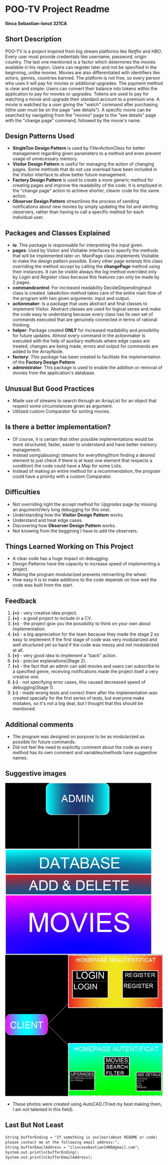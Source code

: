 # POO-TV Project Readme
#### Ilinca Sebastian-Ionut 321CA

## Short Description
POO-TV is a project inspired from big stream platforms like *Netflix* and *HBO*. Every user must provide credentials like username, password, origin country. The last one mentioned is a factor which determines the movies available in his region. Users can register later and not be specified in the beginning, unlike movies. Movies are also differentiated with identifiers like actors, genres, countries banned. The platform is not free, so every person who uses it will pay for movies or additional upgrades. The payment method is clear and simple: Users can convert their balance into tokens within the application to pay for movies or upgrades. Tokens are used to pay  for watching a movie and upgrade their standard account to a premium one. A movie is watched by a user giving the "watch" command after purchasing it(the user must be on the page "see details"). A specific movie can be searched by navigating from the "movies" page to the "see details" page with the "change page" command, followed by the movie's name.

## Design Patterns Used
* **SingleTon Design Pattern** is used by *FilterActionClass* for better management regarding given parameters to a method and even prevent usage of unnecessary memory.
* **Visitor Design Pattern** is useful for managing the action of changing pages. Some methods that do not use overload have been included in the Visitor interface to allow better future management.
* **Factory Design Pattern** is used to create a more generic method for creating pages and improve the readability of the code. It is employed in the "change page" action to achieve shorter, clearer code for the same action.
* **Observer Design Pattern** streamlines the process of sending notifications about new movies by simply updating the list and alerting observers, rather than having to call a specific method for each individual user.

## Packages and Classes Explained
* **io**: This package is responsable for interpreting the input given.
* **pages**: Used by Visitor and Visitable interfaces to specify the methods that will be implemented later on. MainPage class implements Visitable to make the design pattern possible. Every other page extends this class overriding the method *accept* by calling the **changePage** method using their instances. It can be visible always the *log* method overrided only by *Login* and *Register* class because this features can only be made by 2 pages.
* **commandcontrol**: For increased readability DecideDependingInput class is created. takeAction method takes care of the entire main flow of the program with two given arguments: input and output.
* **actionmaker**: Is a package that uses abstract and final classes to implement Visitor. Abstract classes are used for logical sense and make the code easy to understang because every class has its own set of commands executed that are genuinely connected in terms of rational thinking.
* **helper**: Package created **ONLY** for increased readability and possibility for future updates. Almost every command in the actionmaker is executed with the help of auxiliary methods where edge cases are treated, changes are being made, errors and output for commands are added to the ArrayNode.
* **factory**: This package has been created to facilitate the implementation of the **Factory Design Pattern**.
* **administrator**: This package is used to enable the addition or removal of movies from the application's database.

## Unusual But Good Practices
* Made use of streams to search through an ArrayList for an object that respect some circumstances given as argument.
* Utilized custom Comparator for sorting movies.

## Is there a better implementation?
* Of course, it is certain that other possible implementations would be more structured, faster, easier to understand and have better memory management.
* Instead using(abusing) streams for everything(from finding a desired element to just check if there is at least one element that respects a condition) the code could have a Map for some Lists.
* Instead of making an entire method for a recommendation, the program could have a priority with a custom Comparator.


## Difficulties
* Not overriding right the accept method for *Upgrades* page by missing an argument(Very long debugging for this one).
* Understanding how the **Visitor Design Pattern** works.
* Understand and treat edge cases.
* Discovering how **Observer Design Pattern** works.
* Not knowing from the beggining I have to add the observers.

## Things Learned Working on This Project
* A clear code has a huge impact on debugging.
* Design Patterns have the capacity to increase speed of implementing a project.
* Making the program modularized prevents reinventing the wheel.
* How easy it is to make additions to the code depends on how well the code was built from the start.

## Feedback
1. **(+)** - very creative idea project.
1. **(+)** - a good project to include in a CV.
1. **(+)** - the project give you the possibility to think on your own about implementation.
1. **(+)** - a big appreciation for the team because they made the stage 2 so easy to implement if the first stage of code was very modularized and well structured yet so hard if the code was messy and not modularized at all.
1. **(+)** - very good idea to implement a "back" action.
1. **(+)** - precise explanations(Stage 2).
1. **(+)** - the fact that an admin can add movies and users can subscribe to a specified genre, receiving notifications made the project itself a very creative one.
1. **(-)** - not specifying error cases, this caused decreased speed of debugging(Stage 1).
1. **(-)** - made wrong tests and correct them after the implementation was created specially for the first series of tests, but everyone make mistakes, so it's not a big deal, but I thought that this should be mentioned.

## Additional comments
* The program was designed on purpose to be as modularized as possible for future commands.
* Did not feel the need to explicitly comment about the code as every method has its own comment and variables/methods have suggestive names.

## Suggestive images

![This photo represents the database of the application for the movies.](./DATABASEEE.png "Database for the movies with the desired action made by an admin.")
![This photo represents pages available for users and different actions allowed](./ClientIntuitive.png "Pages and actions allowed for the user.")
* These photos were created using AutoCAD.(Tried my best making them, I am not talented in this field).


## Last But Not Least
```
String bufferEnding = "If something is unclear(about README or code) please contact me at the following email address:";
String bufferEmailAddress = "ilincasebastian1406@gmail.com";
System.out.println(bufferEnding);
System.out.println(bufferEmailAddress);
```